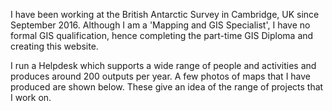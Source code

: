 I have been working at the British Antarctic Survey in Cambridge, UK since September 2016. Although I am a 'Mapping and GIS Specialist', I have no formal GIS qualification, hence completing the part-time GIS Diploma and creating this website. 


I run a Helpdesk which supports a wide range of people and activities and produces around 200 outputs per year. A few photos of maps that I have produced are shown below. These give an idea of the range of projects that I work on.
